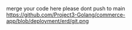 merge your code here
please dont push to main
https://github.com/Project3-Golang/commerce-app/blob/deployment/erd/git.png
